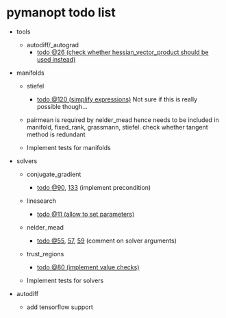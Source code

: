 # pymanopt todo list

- tools

    - autodiff/_autograd
        - [todo @26 (check whether hessian_vector_product should be used instead)](./pymanopt/tools/autodiff/_autograd.py#L26)
        
- manifolds

    - stiefel
        - [todo @120 (simplify expressions)](./pymanopt/manifolds/stiefel.py#L120) Not sure if this is really possible though...

    - pairmean is required by nelder_mead hence needs to be included in manifold, fixed_rank, grassmann, stiefel. 
      check whether tangent method is redundant
    - Implement tests for manifolds

- solvers

    - conjugate_gradient
        - [todo @90](./pymanopt/solvers/conjugate_gradient.py#L90), [133](./pymanopt/solvers/conjugate_gradient.py#L133) (implement precondition)

    - linesearch
        - [todo @11 (allow to set parameters)](./pymanopt/solvers/linesearch.py#L11)

    - nelder_mead
        - [todo @55](./pymanopt/solvers/nelder_mead.py#L55), [57](./pymanopt/solvers/nelder_mead.py#L57), [59](./pymanopt/solvers/nelder_mead.py#L59) 
        (comment on solver arguments)

    - trust_regions
        - [todo @80 (implement value checks)](./pymanopt/solvers/trust_regions.py#L80)
        
    - Implement tests for solvers
    
- autodiff
    - add tensorflow support
